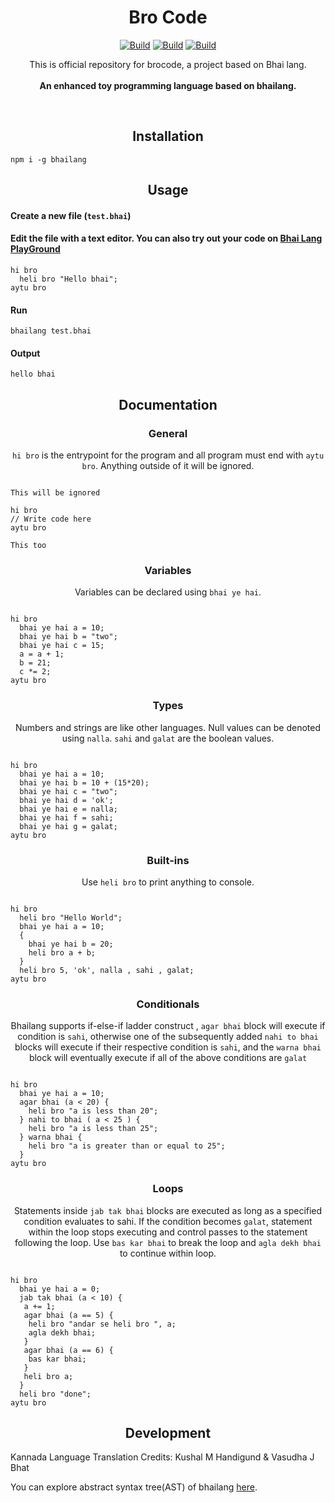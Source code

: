 <h1 align="center">Bro Code</h1>
<p align="center">
<a href="https://www.github.com/jaibhelia/brocode"><img alt="Build" src="https://img.shields.io/badge/website-github.com/jaibhelia/brocode-orange"/></a>
<a href="https://bhailang.js.org/"><img alt="Build" src="https://img.shields.io/badge/website-bhailang.js.org-orange"/></a>
<a href="https://www.npmjs.com/package/bhailang"><img alt="Build" src="https://img.shields.io/badge/npm-bhailang-orange"/></a>
  
</p>
<p align="center">
  This is official repository for brocode, a project based on Bhai lang.<br><br>
  <b>An enhanced toy programming language based on bhailang.</b>
</p>
<br>

<h2 align="center">Installation</h2>

```
npm i -g bhailang
```

<h2 align="center">Usage</h2>

<h4 align="left">Create a new file (<code>test.bhai</code>)</h4>


<h4 align="left">Edit the file with a text editor.
You can also try out your code on <a href="https://bhailang.js.org/#playground">Bhai Lang PlayGround</a></h4>

```
hi bro
  heli bro "Hello bhai";
aytu bro

```

<h4 align="left">Run</h4>

```
bhailang test.bhai
```

<h4 align="left">Output</h4>

```
hello bhai
```

<h2 align="center">Documentation</h2>

<h3 align="center">General</h3>
<p align="center"><code>hi bro</code> is the entrypoint for the program and all program must end with <code>aytu bro</code>. Anything outside of it will be ignored.</p>

```

This will be ignored

hi bro
// Write code here
aytu bro

This too
```

<h3 align="center">Variables</h3>
<p align="center">Variables can be declared using <code>bhai ye hai</code>.</p>

```

hi bro
  bhai ye hai a = 10;
  bhai ye hai b = "two";
  bhai ye hai c = 15;
  a = a + 1;
  b = 21;
  c *= 2;
aytu bro
```

<h3 align="center">Types</h3>
<p align="center">Numbers and strings are like other languages. Null values can be denoted using <code>nalla</code>. <code>sahi</code> and <code>galat</code> are the boolean values.</p>

```

hi bro
  bhai ye hai a = 10;
  bhai ye hai b = 10 + (15*20);
  bhai ye hai c = "two";
  bhai ye hai d = 'ok';
  bhai ye hai e = nalla;
  bhai ye hai f = sahi;
  bhai ye hai g = galat;
aytu bro
```

<h3 align="center">Built-ins</h3>
<p align="center">Use <code>heli bro</code> to print anything to console.</p>

```

hi bro
  heli bro "Hello World";
  bhai ye hai a = 10;
  {
    bhai ye hai b = 20;
    heli bro a + b;
  }
  heli bro 5, 'ok', nalla , sahi , galat;
aytu bro
```

<h3 align="center">Conditionals</h3>
<p align="center">Bhailang supports if-else-if ladder construct , <code>agar bhai</code> block will execute if condition is <code>sahi</code>, otherwise one of the subsequently added <code>nahi to bhai</code> blocks will execute if their respective condition is <code>sahi</code>, and the <code>warna bhai</code> block will eventually execute if all of the above conditions are <code>galat</code>

```

hi bro
  bhai ye hai a = 10;
  agar bhai (a < 20) {
    heli bro "a is less than 20";
  } nahi to bhai ( a < 25 ) {
    heli bro "a is less than 25";
  } warna bhai {
    heli bro "a is greater than or equal to 25";
  }
aytu bro
```

<h3 align="center">Loops</h3>
<p align="center">Statements inside <code>jab tak bhai</code> blocks are executed as long as a specified condition evaluates to sahi. If the condition becomes <code>galat</code>, statement within the loop stops executing and control passes to the statement following the loop. Use <code>bas kar bhai</code> to break the loop and <code className="language-cpp">agla dekh bhai</code> to continue within loop.</p>


```

hi bro
  bhai ye hai a = 0;
  jab tak bhai (a < 10) {
   a += 1;
   agar bhai (a == 5) {
    heli bro "andar se heli bro ", a;
    agla dekh bhai;
   }
   agar bhai (a == 6) {
    bas kar bhai;
   }
   heli bro a;
  }
  heli bro "done";
aytu bro
```

<h2 align="center">Development</h2>
<p align="left">Kannada Language Translation Credits: Kushal M Handigund & Vasudha J Bhat</p>
<p align="left">You can explore abstract syntax tree(AST) of bhailang <a href="https://bhailang-ast.netlify.app/" target="_blank">here</a>.</p>








